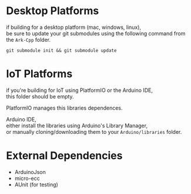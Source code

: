 
# Desktop Platforms
if building for a desktop platform (mac, windows, linux),  
be sure to update your git submodules using the following command from the `Ark-Cpp` folder.

```
git submodule init && git submodule update
```

# IoT Platforms

if you're building for IoT using PlatformIO or the Arduino IDE,  
this folder should be empty.  

PlatformIO manages this libraries dependences.  

Arduino IDE,  
either install the libraries using Arduino's Library Manager,  
or manually cloning/downloading them to your `Arduino/libraries` folder.  


# External Dependencies

- ArduinoJson  
- micro-ecc  
- AUnit (for testing)  
